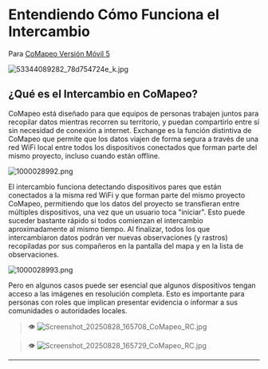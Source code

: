 # Entendiendo Cómo Funciona el Intercambio

Para [CoMapeo Versión Móvil 5](https://play.google.com/store/apps/details?id=com.comapeo)

![53344089282_78d754724e_k.jpg](https://prod-files-secure.s3.us-west-2.amazonaws.com/c1033c29-9030-4781-b626-4cc54aaa9588/e6a87cd8-4d2f-4a63-8c1a-fc313831bfe4/53344089282_78d754724e_k.jpg?X-Amz-Algorithm=AWS4-HMAC-SHA256&X-Amz-Content-Sha256=UNSIGNED-PAYLOAD&X-Amz-Credential=ASIAZI2LB4664GRQRVS3%2F20250902%2Fus-west-2%2Fs3%2Faws4_request&X-Amz-Date=20250902T202659Z&X-Amz-Expires=3600&X-Amz-Security-Token=IQoJb3JpZ2luX2VjEMz%2F%2F%2F%2F%2F%2F%2F%2F%2F%2FwEaCXVzLXdlc3QtMiJHMEUCIQCXynTN4aEZKnDoo77VQUlilrnQ%2BBmNA5abAoHNu7qrEwIgaU1f8cHvIU7NWxLH%2FXq982JOsw9JbRbajZZpK9RYtEQq%2FwMINBAAGgw2Mzc0MjMxODM4MDUiDEp%2FzQi%2BucBTKXMoFSrcAwWrZAVgKG80R2rW1en%2FLZih0L%2BC3kThozo4lZdx9bBEQNR8yM93WPaVE01IZY6JNjG9zNkynQ29XrlXosGu1U%2FZjCn%2F9OJkAMiiIU%2F%2FAveDAzco005UpfY6RDUn1OkDi%2BJL%2FW2QM6hu6C1OjyGr0refwVFOr9%2Bd5eYN27fbcRG9C1ZjzMFnhdvrqE7P5mxFYI5bv452F7x%2BdWpa8mAjORGeEyrE0wK7KAXcN303H82DlMbk77sJBVl%2FqS0OQgCuONKhpbJb9nGdTgo4X6Nl8mWlh%2B1cjUvNDp0bz4WEy6V4iE2gsyIE3CqstQCPruf%2BDbsYCL9pG%2F6O0y0eZX9JEtCAuUj%2FIY%2B56yT0MvDKgBGQ%2FXrKf%2Fb5Al0zU6M5pMPu7RtE3BAUqmIYMyOvUbS7CYFbXAPOoAfxclJunFTsvzAoxZ8JPbF7sXMCz4IudLSzWScHBMpNdazwqvX%2F85rjmf0NNdp9i4oF306j4FEx9ZWcoNggP8UKV5M3IB7oeSUnLct3cP40Q2Y90Z8KXyHfMIERS3QlcsmUNP5p3ww6UbPhi3BV6mjLUmAV9tMK9laOr8%2BhyRYdd30GNH9GuTZRDeE8XzdPVlHJsvB%2FTsfBleC5%2FYAkQqG7OBMbuk4xMOKF3cUGOqUBX7Jxt%2F8M%2B6rGo1AG0xHm8x7R%2FkfdNySbLTjerHjA9XJn3V%2FxekO5DfNixSdl2lSqioh91f0HbsPRkLME5B4TmdLO995cHYoq6wmNTqB5J5CTXQJBkFtSdlUXy358IClIgrkt1ijXPPqSg7okptNAyrpXneOFp6CdqSuGsPqnhFTq2f53RMGnwnI%2FTlaqwfS%2FwT2nhcYdpP8zymufr5GFqYQ8W38d&X-Amz-Signature=3fd68df83938beb4afea38658107f122b2e6df43a6591318cd4bfb85bb209160&X-Amz-SignedHeaders=host&x-amz-checksum-mode=ENABLED&x-id=GetObject)

## ¿Qué es el Intercambio en CoMapeo?

CoMapeo está diseñado para que equipos de personas trabajen juntos para recopilar datos mientras recorren su territorio, y puedan compartirlo entre sí sin necesidad de conexión a internet. Exchange es la función distintiva de CoMapeo que permite que los datos viajen de forma segura a través de una red WiFi local entre todos los dispositivos conectados que forman parte del mismo proyecto, incluso cuando están offline.

![1000028992.png](https://prod-files-secure.s3.us-west-2.amazonaws.com/c1033c29-9030-4781-b626-4cc54aaa9588/810bf2c7-99e2-49ba-adce-641716b4b354/1000028992.png?X-Amz-Algorithm=AWS4-HMAC-SHA256&X-Amz-Content-Sha256=UNSIGNED-PAYLOAD&X-Amz-Credential=ASIAZI2LB4663SHKMTVJ%2F20250902%2Fus-west-2%2Fs3%2Faws4_request&X-Amz-Date=20250902T202702Z&X-Amz-Expires=3600&X-Amz-Security-Token=IQoJb3JpZ2luX2VjEMv%2F%2F%2F%2F%2F%2F%2F%2F%2F%2FwEaCXVzLXdlc3QtMiJHMEUCIFQHKYmefMg1U%2BBQG3ef5Lmaj2ax0eidk1QMSxSHvI44AiEAjZX9WSRrJEzNVeszJH1PsMmN1mjaSDgSmI4iiqFng74q%2FwMINBAAGgw2Mzc0MjMxODM4MDUiDCqxdoQr2HULQO2N2ircA%2FH3b8eqQ3OwnQYc33G8Y9boZul4e28swWQjrxmM3Sp%2BwsKR8ZjCjTkLAZ5jRH13z%2F8JD9TUlWktFCZZuULnU4JLvDitEE2BCWHvLy3rXlmNl%2BbZUoH3xSKIqv8bm3z7VyoikSj54KKxVwchIIpjsudkykASBwUlKusY%2FHUySdlwcOsVPiyrTHL9yWG75KAfd1atSKqyCxDCAl4NIaRVSMscaScRXG%2B11i7FEBP5gH9U7t3ZXV3adqZWe7wmYuYVhHe4ZS7QePJnml8byVHlGf%2F5aDvsXGDybEOzT6R2KR4AR4a%2FeyyryTcJ%2B%2B5nK6xluZ78coB1DL28HBYrDCYy09no1KBWSzKIO4%2By7UdT%2FoJh7bsYs3Vq%2BLKXRgsYnk%2B%2BiergG3YcJFuOYjdrQHyqWg%2FumsX2eETHo6%2B0FtKD9vFBEJR4YHWFGla2j%2FN%2F1f%2BBuLN3%2FkDQyGuGvsS5cihrs%2BHJMCSWDvbQjW5bOnUf52hbmRZ%2FY%2BuCbtfjmQLOkaEztye%2BF3lM6OK%2FQ9Tp0wSqFpMrqVFY7t6l6GlYeTtEl4Kf7DbeLCKIhYlAIqe8zO7Rtsqp7Ly9uq%2B79QF2kZPO2HB20fUpOmPzHZyQc3FkgqWBc3curMa5PjaYlikmMNuF3cUGOqUBxMNCdRYDRuNvW6tV0j983%2FVTsjIpbAIYawImpZN6RoUuO9swmnv4fEKaLfvBg8Trav2bIrgMaSI1K0WhC%2BE%2BzGerksfEbSIRUicH1wf2ViscBnjKLIDhc3pC%2FvtSfqUtS381%2FEVSU8G6b1X7cKZVLJJTIruXBJD01n4N%2BhphD3hsnAgQT%2BnK2KEOWboDgMcLLsoq06NRBb5Jj6MSDk9n%2FNgLAvDn&X-Amz-Signature=46f4791823906a412bfe2152d94686a21c2bcdfa18402769c4766b4b4664fb53&X-Amz-SignedHeaders=host&x-amz-checksum-mode=ENABLED&x-id=GetObject)

El intercambio funciona detectando dispositivos pares que están conectados a la misma red WiFi y que forman parte del mismo proyecto CoMapeo, permitiendo que los datos del proyecto se transfieran entre múltiples dispositivos, una vez que un usuario toca "iniciar". Esto puede suceder bastante rápido si todos comienzan el intercambio aproximadamente al mismo tiempo. Al finalizar, todos los que intercambiaron datos podrán ver nuevas observaciones (y rastros) recopiladas por sus compañeros en la pantalla del mapa y en la lista de observaciones.

![1000028993.png](https://prod-files-secure.s3.us-west-2.amazonaws.com/c1033c29-9030-4781-b626-4cc54aaa9588/d72f6ca8-9e42-43b2-9793-055ee8200cff/1000028993.png?X-Amz-Algorithm=AWS4-HMAC-SHA256&X-Amz-Content-Sha256=UNSIGNED-PAYLOAD&X-Amz-Credential=ASIAZI2LB4662GF6TAUN%2F20250902%2Fus-west-2%2Fs3%2Faws4_request&X-Amz-Date=20250902T202702Z&X-Amz-Expires=3600&X-Amz-Security-Token=IQoJb3JpZ2luX2VjEMz%2F%2F%2F%2F%2F%2F%2F%2F%2F%2FwEaCXVzLXdlc3QtMiJHMEQCIAbsMmkSvc%2FgiYEtRTAg2cbcbrdrW2mTRChvCYBAIGn7AiBuBiNdP4sjZCbBUEW3U1vlIgRuh12MEk1ru55UkRfdVSr%2FAwg0EAAaDDYzNzQyMzE4MzgwNSIMUiCbHgU3akHQ6BIsKtwDI3b%2FVieCYHhjaVqahfpEwtOQOpfNHnVgbaLbqWT5s1RseLLUm2cmi2u4FUnxp6IRJ35xGFGUxYyvZ8xErWkZTzMOVADmn3U5QQl96oWr2n7fxwCX8uPGZc7G1fX75y7bIZdu5O6JEB28vysnLgt3Opu9rFzzyBTqfESG1F%2BRhA5MANiIGKG8rYSbAD6eD37RBz%2BaJ6ygg%2B8f7nKcr%2FlQLpOFVHz6dAtm98DNGbVV0uYteo9uiCxnKnnEewylgYW0WMxaEx6LKx5L9969Rpep7K7HegFvM8q9%2B5kQR5LVohcTadlh4z2RjrwcwzEyivoYSKMUp%2BVUJb0wOFVoaCnTPbqhldiZX1aPI3H%2F5tQYwpXXRlNIjbMtdVSCvq%2BfSDCJjOTQ2r1kUlxeh3h1eJRgHCxOz1hDBk2F47f12JH4h8hzLQrJVaSbyIrfRifaQUrGiFEDbhhWjx5tHtkFnAIl%2BW1KSSDlyJ0faBkvUmgn5LHcXdkMugNSwBaqjwjBpTH910rs1LR2n5IbM5Ezr64PLG3vs78rZr9zZr3VZch2QmcP9ZezsLRUKOpBlHbC9gMU46QQQtZtMFfeLIbO6jrr6OhaFYHeFQEQga8tQYcwYV2%2FoHNrLxWeUqfSL9Yw%2BYXdxQY6pgHT6HqttBZ%2BsQ5m%2FQPlxhTnVJ8Nfx41TAQNQTTwGNPOyLSaLuH79CJhUcdl79dTHPnuAzN%2F1rig4C4K6TPjOyOcY8lo9C8vKYLzj9gTTrZJsHZrioquNAICwhlfY6RAzrYzKodk69pTIM59Zt3wnTsEhCPSMlnzI%2BO0z7HAifRmK%2FDJLdXrrkvRFoz0JDhh3C77OoF0N3GwJ7b6OMcAfuKC2KJYCCnv&X-Amz-Signature=370f33088e55b484caec9c1ba2e119466497f03b28ef83769833a12d92356112&X-Amz-SignedHeaders=host&x-amz-checksum-mode=ENABLED&x-id=GetObject)

Pero en algunos casos puede ser esencial que algunos dispositivos tengan acceso a las imágenes en resolución completa. Esto es importante para personas con roles que implican presentar evidencia o informar a sus comunidades o autoridades locales.

> 👁️ ![Screenshot_20250828_165708_CoMapeo_RC.jpg](https://prod-files-secure.s3.us-west-2.amazonaws.com/c1033c29-9030-4781-b626-4cc54aaa9588/65932579-848b-4027-b6b4-42225cd655d4/Screenshot_20250828_165708_CoMapeo_RC.jpg?X-Amz-Algorithm=AWS4-HMAC-SHA256&X-Amz-Content-Sha256=UNSIGNED-PAYLOAD&X-Amz-Credential=ASIAZI2LB46624J7ZNAG%2F20250902%2Fus-west-2%2Fs3%2Faws4_request&X-Amz-Date=20250902T202725Z&X-Amz-Expires=3600&X-Amz-Security-Token=IQoJb3JpZ2luX2VjEMz%2F%2F%2F%2F%2F%2F%2F%2F%2F%2FwEaCXVzLXdlc3QtMiJHMEUCIHrWNv0caMLy1krl4aHhPcqQXWVsTahe1ZUSGjngQLLkAiEA6Lihy%2FUkAZ5xP39yxM3DWhoUcn%2BpHHmVNAgI3qFf9r0q%2FwMINBAAGgw2Mzc0MjMxODM4MDUiDDv8LKVmD%2BbTQsQ6gSrcA5E9ovP9FvBX421zEI0%2FVII%2FdXEUIpZFZy6eNgSliH2UBtIen%2FT%2B%2FOEudF%2FELYYP5MPaSxXKE7M0XbF4Ew5qaw0DxrpXW%2FdQ689pSQwl76v2MJDUmR9eOyCfODdk%2FtGvfuYamxpd0PQKaQ5mRzvfyKNfm%2Ba59V9tIXJDeuaNpKbjKNyoD4jU%2FS2YcC7fLhSD7I%2FAkv1pijY7404a5udgeNXmwDQxxUmwNRYhoquZICT7eGxpIdkEORWC5WZmrFU030MpFpi1%2BU1RRtJfcU8LUvtoI394AxWolcLsWWe7ktDHa8BdxAbkTsSq8lr5q6e6ouuNHe3sy2w%2F9291r%2FF5P9P%2BObzIDFUTge5BZvYhi8fE6S9TRBD9bKQ7dwrTkFFompSW0gbxNFi8sfZ3n24vK%2FAW%2Bp%2FYzCgDVrPX1lhRbRTPjXZcVACsMCtB6W6LXsh7Jsg7iVIwwNk9FyGbufxdjgvLugbu0SnwGWYoexVp2hWny5lJsEolLQRZT1fq6rtUI%2BMHkg%2FEq237FOaXSKkU6DosdY5T%2BaW7tQbSt%2BWV7K8gwDOuiFIq6Talf5N%2BdvO%2BSaJLowzABHajKAANAboJrjUxnSOLjo5O5RUDDRhRF%2F2hoasIPCDwFuAFC8UnMLiG3cUGOqUB17rhcgOVBBf606by48YTbyGsoPpeATaMZY%2FDHAN3Te4EFQm0QJNoJo19d0gih4AZeaG7CRytuMAMHweFZ%2BHUiUw7d2Tse7L9pJpEOHji4i4K2pmei52gfwD2lItu8FhcrA5wXdqofwoq4qpfxWYpl%2BlT0e6v6X8SsN0d6KORN1BFzORxlE8mk5tBE2ziAP2KIjWNVu6K644hA5VhdynDTSt9DG9b&X-Amz-Signature=ef530cb739cc4ed61aa429040d918342bbdfb10a4ca968de3298d2ceb6902cc7&X-Amz-SignedHeaders=host&x-amz-checksum-mode=ENABLED&x-id=GetObject)

> 👁️ ![Screenshot_20250828_165729_CoMapeo_RC.jpg](https://prod-files-secure.s3.us-west-2.amazonaws.com/c1033c29-9030-4781-b626-4cc54aaa9588/daac766a-426e-4ec6-91ec-ca330e5b4e94/Screenshot_20250828_165729_CoMapeo_RC.jpg?X-Amz-Algorithm=AWS4-HMAC-SHA256&X-Amz-Content-Sha256=UNSIGNED-PAYLOAD&X-Amz-Credential=ASIAZI2LB466TS2YST5W%2F20250902%2Fus-west-2%2Fs3%2Faws4_request&X-Amz-Date=20250902T202726Z&X-Amz-Expires=3600&X-Amz-Security-Token=IQoJb3JpZ2luX2VjEMz%2F%2F%2F%2F%2F%2F%2F%2F%2F%2FwEaCXVzLXdlc3QtMiJIMEYCIQCvp12J4xWKUcO1Peo6df1DFwcxN%2FmGdCl%2Fag4zZ8L2ngIhAJf%2Bk82BamVj8IDvHCEOvn8EuRTHezGGuLJwGJEErUdiKv8DCDQQABoMNjM3NDIzMTgzODA1IgydIlfDlPOhPz117Loq3AOZilWWu7qAQdRtSNu66NFeo316%2BWajU%2FEttP39bkgwsg6zdrOJbUZbxoAgG0n3Fnx7BkuyOokTCMM5x54uJl3phCpsfFK3LgfqEuMAvp5GAiaXR9O%2BdcIBQryji%2BcISHyv%2By7%2Be1Ogy6DIpO%2BEQwAWESnGm%2BDIXCBC3l%2FmNBnCx7VFmuPD%2Bz3vYxDgAHmZTU0PKYJzga2EjcWXXr1BqgK10x4QB1ykBmF8bix%2BdtaUFzLZ7iPDgFdS8%2BbExlE5z3zKpBXlxwMVNs9i6G3Bi8VxfBRV4bVdqsZ3KjaW1FN%2FB2P7YpE3mPY24Iu01fkKzfHEC0CgLIqw805TX9AWIh7Qtcj6s6HKt%2FetVFSI6w4NetIMaF2O%2B0GoqFPVHIFTnJNZSBXQb9Ib9Btuu5Y0ThD4Y43TCBXa%2B4Ss1OOZlgnildxGW4gGpN5lJmOSZFg0CCtTsLZz1JEc6jk%2FChFVEiQeSJGbdkRBuXchz2XoVjQXGeuyG96SUn%2BQsa86hx38QxWiYy8PVvIBP%2Ft6RVYjsDHM8pI3b6K41wKmjYf3NK3ay0cxayuDGT3MnQWT8g7emK%2BxTDi%2F8ED%2Bj0S8doqj1%2B9NehHPX0HGvGeD2ZTpEoOk5vxJDWVfwAHXBvXbhTC5ht3FBjqkAd%2BlhwQHbehV%2FwjlZ4FwMH4WGuX3xrES%2FTwFHuN1SaxzsStjwd6gvf2zDTDnV0L2MEeOsGbEKmhbOGlLR9IURgZZ1N57richMEjwq1cYNYWWH%2FzCNqsmp9yS5CJUiwHPLUN5TvtCMJ5WSlAc98r1anLgfs5%2FyoR%2FfEMtl2Jn82TTEXFzTKp9wOo0GAH2ipeNU0%2BNukUuJyn%2Fe5oldA%2B7tDF%2B%2Fx7D&X-Amz-Signature=99c65da8869a3eff2da9a7abfd26fe48d3359b39f5f017c9438532d624837491&X-Amz-SignedHeaders=host&x-amz-checksum-mode=ENABLED&x-id=GetObject)

---